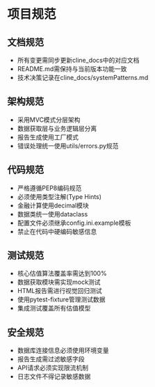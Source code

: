 # 项目规范

## 文档规范

- 所有变更需同步更新cline_docs中的对应文档
- README.md需保持与当前版本功能一致
- 技术决策记录在cline_docs/systemPatterns.md

## 架构规范

- 采用MVC模式分层架构
- 数据获取层与业务逻辑层分离
- 报告生成使用工厂模式
- 错误处理统一使用utils/errors.py规范

## 代码规范

- 严格遵循PEP8编码规范
- 必须使用类型注解(Type Hints)
- 金融计算使用decimal模块
- 数据类统一使用dataclass
- 配置文件必须继承config.ini.example模板
- 禁止在代码中硬编码敏感信息

## 测试规范

- 核心估值算法覆盖率需达到100%
- 数据获取模块需实现mock测试
- HTML报告需进行视觉回归测试
- 使用pytest-fixture管理测试数据
- 集成测试覆盖所有估值模型

## 安全规范

- 数据库连接信息必须使用环境变量
- 报告生成需过滤敏感字段
- API请求必须实现限流机制
- 日志文件不得记录敏感数据
